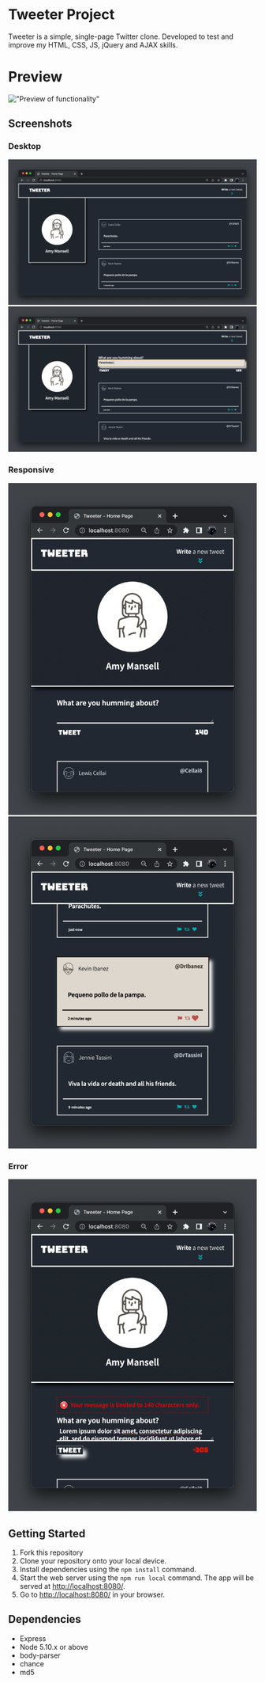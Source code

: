 # Tweeter Project

Tweeter is a simple, single-page Twitter clone. Developed to test and improve my HTML, CSS, JS, jQuery and AJAX skills.

# Preview

!["Preview of functionality"](<https://github.com/JimHwkins/tweeter/blob/master/docs/Tweeter-functionality%20(1).gif>)

## Screenshots

### Desktop

!["Screenshot of desktop app"](https://github.com/JimHwkins/tweeter/blob/master/docs/Tweeter-desktop-feed.png)
!["Screenshot of desktop app"](https://github.com/JimHwkins/tweeter/blob/master/docs/Tweeter-desktop-post.png)

### Responsive

!["Screenshot of responsive app"](https://github.com/JimHwkins/tweeter/blob/master/docs/Tweeter-responsive-post.jpeg)
!["Screenshot of responsive app"](https://github.com/JimHwkins/tweeter/blob/master/docs/Tweeter-responsive-feed.png)

### Error

!["Screenshot of responsive app"](https://github.com/JimHwkins/tweeter/blob/master/docs/Tweeter-responsive-error.png)

## Getting Started

1. Fork this repository
2. Clone your repository onto your local device.
3. Install dependencies using the `npm install` command.
4. Start the web server using the `npm run local` command. The app will be served at <http://localhost:8080/>.
5. Go to <http://localhost:8080/> in your browser.

## Dependencies

- Express
- Node 5.10.x or above
- body-parser
- chance
- md5
